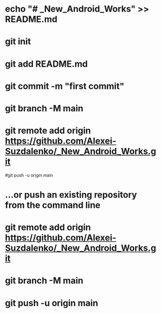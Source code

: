 # 
# echo "# _New_Android_Works" >> README.md
 # git init
 # git add README.md
 # git commit -m "first commit"
 # git branch -M main
# git remote add origin https://github.com/Alexei-Suzdalenko/_New_Android_Works.git
 #git push -u origin main
# …or push an existing repository from the command line
# git remote add origin https://github.com/Alexei-Suzdalenko/_New_Android_Works.git
 # git branch -M main
# git push -u origin main
